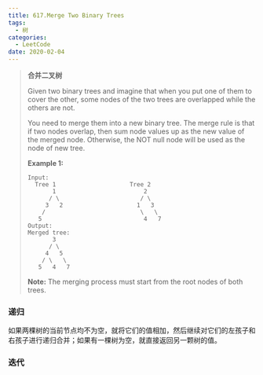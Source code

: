 ```yaml
---
title: 617.Merge Two Binary Trees
tags:
  - 树
categories: 
  - LeetCode
date: 2020-02-04
---
```


> **合并二叉树**
>
> Given two binary trees and imagine that when you put one of them to cover the other, some nodes of the two trees are overlapped while the others are not.
>
> You need to merge them into a new binary tree. The merge rule is that if two nodes overlap, then sum node values up as the new value of the merged node. Otherwise, the NOT null node will be used as the node of new tree.
>
> **Example 1:**
>
> ```
> Input: 
> 	Tree 1                     Tree 2                  
>        1                         2                             
>       / \                       / \                            
>      3   2                     1   3                        
>     /                           \   \                      
>    5                             4   7                  
> Output: 
> Merged tree:
> 	     3
> 	    / \
> 	   4   5
> 	  / \   \ 
> 	 5   4   7
> ```
>
> **Note:** The merging process must start from the root nodes of both trees.

<!-- more -->

### 递归

如果两棵树的当前节点均不为空，就将它们的值相加，然后继续对它们的左孩子和右孩子进行递归合并；如果有一棵树为空，就直接返回另一颗树的值。



### 迭代

